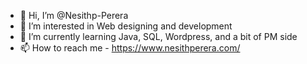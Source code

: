 - 👋 Hi, I’m @Nesithp-Perera
- 👀 I’m interested in Web designing and development 
- 🌱 I’m currently learning Java, SQL, Wordpress, and a bit of PM side  
- 📫 How to reach me - https://www.nesithperera.com/



